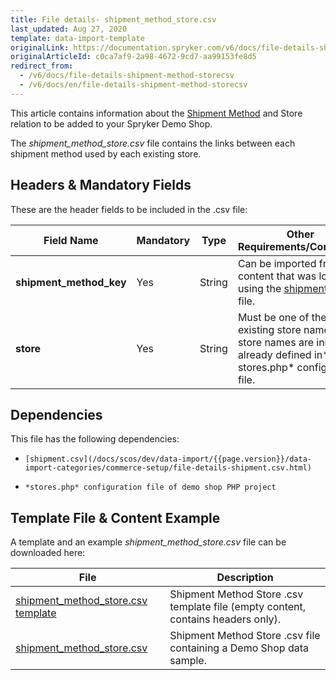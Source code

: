 ```yaml
---
title: File details- shipment_method_store.csv
last_updated: Aug 27, 2020
template: data-import-template
originalLink: https://documentation.spryker.com/v6/docs/file-details-shipment-method-storecsv
originalArticleId: c0ca7af9-2a98-4672-9cd7-aa99153fe8d5
redirect_from:
  - /v6/docs/file-details-shipment-method-storecsv
  - /v6/docs/en/file-details-shipment-method-storecsv
---
```


This article contains information about the [Shipment Method](/docs/scos/user/features/{{page.version}}/shipment-feature-overview.html) and Store relation to be added to your Spryker Demo Shop.

The *shipment_method_store.csv* file contains the links between each shipment method used by each existing store.

## Headers & Mandatory Fields 
These are the header fields to be included in the .csv file:

| Field Name | Mandatory | Type | Other Requirements/Comments | Description |
| --- | --- | --- | --- | --- |
| **shipment_method_key** | Yes | String | Can be imported from the content that was loaded using the [shipment.csv](/docs/scos/dev/data-import/{{page.version}}/data-import-categories/commerce-setup/file-details-shipment.csv.html) file.| Identifier of the shipment method. |
| **store** | Yes | String |Must be one of the existing store names. The store names are initially already defined in* stores.php* configuration file. | Name of the store. |

## Dependencies
This file has the following dependencies:

*     [shipment.csv](/docs/scos/dev/data-import/{{page.version}}/data-import-categories/commerce-setup/file-details-shipment.csv.html)
*     *stores.php* configuration file of demo shop PHP project

## Template File & Content Example
A template and an example *shipment_method_store.csv* file can be downloaded here:

| File | Description |
| --- | --- |
| [shipment_method_store.csv template](https://spryker.s3.eu-central-1.amazonaws.com/docs/Developer+Guide/Back-End/Data+Manipulation/Data+Ingestion/Data+Import/Data+Import+Categories/Commerce+Setup/Template+shipment_method_store.csv) | Shipment Method Store .csv template file (empty content, contains headers only). |
| [shipment_method_store.csv](https://spryker.s3.eu-central-1.amazonaws.com/docs/Developer+Guide/Back-End/Data+Manipulation/Data+Ingestion/Data+Import/Data+Import+Categories/Commerce+Setup/shipment_method_store.csv) | Shipment Method Store .csv file containing a Demo Shop data sample. |
